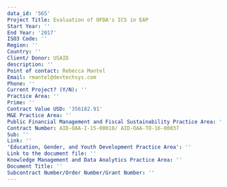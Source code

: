 ```yaml
---
data_id: '565'
Project Title: Evaluation of OFDA's ICS in EAP
Start Year: ''
End Year: '2017'
ISO3 Code: ''
Region: ''
Country: ''
Client/ Donor: USAID
description: ''
Point of contact: Rebecca Mantel
Email: rmantel@devtechsys.com
Phone: ''
Current Project? (Y/N): ''
Practice Area: ''
Prime: ''
Contract Value USD: '356182.91'
M&E Practice Area: ''
Public Financial Management and Fiscal Sustainability Practice Area: ''
Contract Number: AID-OAA-I-15-00018/ AID-OAA-TO-16-00037
Sub: ''
Link: ''
'Education, Gender, and Youth Development Practice Area': ''
Link to the document file: ''
Knowledge Management and Data Analytics Practice Area: ''
Document Title: ''
Subcontract Number/Order Number/Grant Number: ''
---
```


